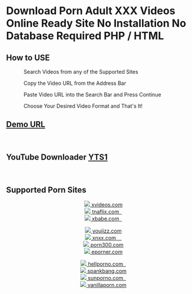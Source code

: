 <h1>Download Porn Adult XXX Videos Online Ready Site No Installation No Database Required PHP / HTML</h1>
<h2>How to USE</h2>
<ul>
  <ol>Search Videos from any of the Supported Sites</ol>
  <ol>Copy the Video URL from the Address Bar</ol>
  <ol>Paste Video URL into the Search Bar and Press Continue</ol>
  <ol>Choose Your Desired Video Format and That's It!</ol>
</ul>

<h2><a href="https://xdownloader.top/" target="_blank">Demo URL</a></h2>
<br>

<h2>YouTube Downloader <a href="https://yts1.cyou/" target="_blank">YTS1</a></h2>
<br>

<h2>Supported Porn Sites</h2>
<ul class="col-md-4" style="list-style:none;text-align:center;">
<li><a target="_blank" rel="noopener nofollow" title="Xvideos Video Downloader" href="https://href.li/?https://xvideos.com/"><img src="https://www.google.com/s2/favicons?domain=xvideos.com"> xvideos.com</a></li>
<li><a target="_blank" rel="noopener nofollow" title="TnaFlix Video Downloader" href="https://href.li/?https://tnaflix.com/"><img src="https://www.google.com/s2/favicons?domain=tnaflix.com"> tnaflix.com &nbsp; </a></li>
<li><a target="_blank" rel="noopener nofollow" title="Xbabe Video Downloader" href="https://href.li/?https://xbabe.com/"><img src="https://www.google.com/s2/favicons?domain=xbabe.com"> xbabe.com &nbsp; </a></li>
</ul>
<ul class="col-md-4" style="list-style:none;text-align:center;">
<li><a target="_blank" rel="noopener nofollow" title="Youjizz Video Downloader" href="https://href.li/?https://youjizz.com/"><img src="https://www.google.com/s2/favicons?domain=youjizz.com"> youjizz.com</a></li>
<li><a target="_blank" rel="noopener nofollow" title="Xnxx Video Downloader" href="https://href.li/?https://xnxx.com/"><img src="https://www.google.com/s2/favicons?domain=xnxx.com"> xnxx.com &nbsp; &nbsp; </a></li>
<li><a target="_blank" rel="noopener nofollow" title="Porn300 Video Downloader" href="https://href.li/?https://porn300.com/"><img src="https://www.google.com/s2/favicons?domain=porn300.com"> porn300.com</a></li>
<li><a target="_blank" rel="noopener nofollow" title="Eporner Video Downloader" href="https://href.li/?https://eporner.com/"><img src="https://www.google.com/s2/favicons?domain=eporner.com"> eporner.com</a></li>
</ul>
<ul class="col-md-4" style="list-style:none;text-align:center;">
<li><a target="_blank" rel="noopener nofollow" title="Hellporno Video Downloader" href="https://href.li/?https://hellporno.com/"><img src="https://www.google.com/s2/favicons?domain=hellporno.com"> hellporno.com &nbsp; </a></li>
<li><a target="_blank" rel="noopener nofollow" title="Spankbang Video Downloader" href="https://href.li/?https://spankbang.com/"><img src="https://www.google.com/s2/favicons?domain=spankbang.com"> spankbang.com</a></li>
<li><a target="_blank" rel="noopener nofollow" title="SunPorno Video Downloader" href="https://href.li/?https://sunporno.com/"><img src="https://www.google.com/s2/favicons?domain=sunporno.com"> sunporno.com &nbsp; </a></li>
<li><a target="_blank" rel="noopener nofollow" title="VanillaPorn Video Downloader" href="https://href.li/?https://vanillaporn.com/"><img src="https://www.google.com/s2/favicons?domain=vanillaporn.com"> vanillaporn.com</a></li>
</ul>
<br>
<br>
